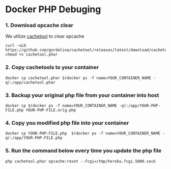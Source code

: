 # Docker PHP Debuging

### 1. Download opcache clear
We utilize [cachetool](https://github.com/gordalina/cachetool) to clear opcache
```
curl -sLO https://github.com/gordalina/cachetool/releases/latest/download/cachetool.phar
chmod +x cachetool.phar
```
### 2. Copy cachetools to your container
```
docker cp cachetool.phar $(docker ps -f name=YOUR_CONTAINER_NAME -q):/app/cachetool.phar
```

### 3. Backup your original php file from your container into host
```
docker cp $(docker ps -f name=YOUR_CONTAINER_NAME -q):/app/YOUR-PHP-FILE.php YOUR-PHP-FILE.orig.php 
```

### 4. Copy you modified php file into your container
```
docker cp YOUR-PHP-FILE.php  $(docker ps -f name=YOUR_CONTAINER_NAME -q):/app/YOUR-PHP-FILE.php
```

### 5. Run the command below every time you update the php file
```
php cachetool.phar opcache:reset --fcgi=/tmp/heroku.fcgi.5000.sock
```
